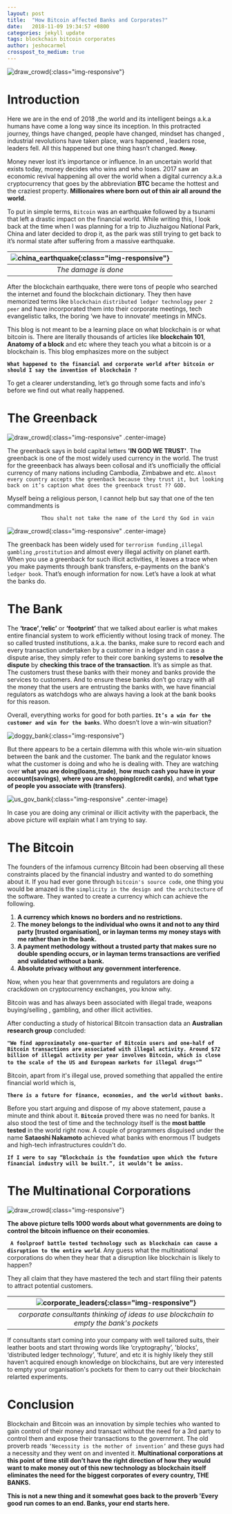 ```yaml
---
layout: post
title:  "How Bitcoin affected Banks and Corporates?"
date:   2018-11-09 19:34:57 +0800
categories: jekyll update
tags: blockchain bitcoin corporates
author: jeshocarmel
crosspost_to_medium: true
---
```


![draw_crowd](/assets/images/bitcoin.jpg){:class="img-responsive"}

# **Introduction**

Here we are in the end of 2018 ,the world and its intelligent beings a.k.a humans have come a long way since its inception. In this protracted journey, things have changed, people have changed, mindset has changed , industrial revolutions have taken place, wars happened , leaders rose,  leaders fell. All this happened but one thing hasn’t changed. **``Money``**.

Money never lost it’s importance or influence. In an uncertain world that exists today, money decides who wins and who loses.
2017 saw an economic revival happening all over the world when a digital currency a.k.a cryptocurrency that goes by the abbreviation **BTC** became the hottest and the craziest property. **Millionaires where born out of thin air all around the world.**

To put in simple terms, ``Bitcoin`` was an earthquake followed by a  tsunami that left a drastic impact on the financial world.
While writing this, I look back at the time when I was planning for a trip to Jiuzhaigou National Park, China and later decided to drop it, as the park was still trying to get back to it’s normal state after suffering from a massive earthquake.


| ![china_earthquake](/assets/images/china_eq.jpeg){:class="img-responsive"} |
|:--:|
| *The damage is done* |

After the blockchain earthquake, there were tons of people who searched the internet and found the blockchain dictionary. They then have memorized terms like ``blockchain``  ``distributed ledger technology``  ``peer 2 peer`` and have incorporated them into their corporate meetings, tech evangelistic talks, the boring ‘we have to innovate’ meetings in MNCs.

This blog is not meant to be a learning place on what blockchain is or what bitcoin is. There are literally thousands of articles like **blockchain 101**, **Anatomy of a block** and etc where they teach you what a bitcoin is or a blockchain is. This blog emphasizes more on the subject

**``What happened to the financial and corporate world after bitcoin or should I say the invention of blockchain ?``**
            
To get a clearer understanding, let’s go through some facts and info's before we find out what really happened.


# **The Greenback**

![draw_crowd](/assets/images/greenback.jpeg){:class="img-responsive" .center-image}


The greenback says in bold capital letters **'IN GOD WE TRUST'**. The greenback is one of the most widely used currency in the world. The trust for the greeenback has always been collosal and it’s unofficially the official currency of many nations including Cambodia, Zimbabwe and etc. ``Almost every country accepts the greenback because they trust it, but looking back on it’s caption what does the greenback trust ?? GOD.``

Myself being a religious person, I cannot help but say that one of the ten commandments is

               Thou shalt not take the name of the Lord thy God in vain

![draw_crowd](/assets/images/curse_god.jpeg){:class="img-responsive" .center-image}


The greenback has been widely used for ``terrorism funding`` ,``illegal gambling`` ,``prostitution`` and almost every illegal activity on planet earth. When you use a greenback for such illicit activities, it leaves a trace when you make payments through bank transfers, e-payments on the bank's ``ledger book``. That’s enough information for now. Let’s have a look at what the banks do.

# **The Bank**

The **‘trace’**,**‘relic’** or **‘footprint’** that we talked about earlier is what makes entire financial system to work efficiently without losing track of money. The so called trusted institutions, a.k.a. the banks, make sure to record each and every transaction undertaken by a customer in a ledger and in case a dispute arise, they simply refer to their core banking systems to **resolve the dispute** by **checking this trace of the transaction**. It’s as simple as that. The customers trust these banks with their money and banks provide the services to customers.  And to ensure these banks don’t go crazy with all the money that the users are entrusting the banks with, we have financial regulators as watchdogs who are always having a look at the bank books for this reason.


Overall, everything works for good for both parties. **``It’s a win for the customer and win for the banks``**. Who doesn’t love a win-win situation?


![doggy_bank](/assets/images/dog_bank.png){:class="img-responsive"}

But there appears to be a certain dilemma with this whole win-win situation between the bank and the customer. The bank and the regulator knows what the customer is doing and who he is dealing with. They are watching over **what you are doing(loans,trade)**, **how much cash you have in your account(savings)**, **where you are shopping(credit cards)**, and **what type of people you associate with (transfers)**.

![us_gov_bank](/assets/images/us_gov_bank.jpeg){:class="img-responsive" .center-image}


In case you are doing any criminal or illicit activity with the paperback, the above picture will explain what I am trying to say.

# **The Bitcoin**

The founders of the infamous currency Bitcoin had been observing all these constraints placed by the financial industry and wanted to do something about it. If you had ever gone through ``bitcoin's source code``, one thing you would be amazed is the ``simplicity in the design and the architecture`` of the software. They wanted to create a currency which can achieve the following.

1. **A currency which knows no borders and no restrictions.**
2. **The money belongs to the individual who owns it and not to any third party [trusted organisation], or in layman terms my money stays with me rather than in the bank.**
3. **A payment methodology without a trusted party that makes sure no double spending occurs, or in layman terms transactions are verified and validated without a bank.**
4. **Absolute privacy without any government interference.**

Now, when you hear that governments and regulators are doing a crackdown on cryptocurrency exchanges, you know why.

Bitcoin was and has always been associated with illegal trade, weapons buying/selling , gambling, and other illicit activities.



After conducting a study of historical Bitcoin transaction data an **Australian research group** concluded:

**``"We find approximately one-quarter of Bitcoin users and one-half of Bitcoin transactions are associated with illegal activity. Around $72 billion of illegal activity per year involves Bitcoin, which is close to the scale of the US and European markets for illegal drugs"``"**

Bitcoin, apart from it's illegal use, proved something that appalled the entire financial world which is,

**``There is a future for finance, economies, and the world without banks.``**

Before you start arguing and dispose of my above statement, pause a minute and think about it. **``Bitcoin``** proved there was no need for banks. It also stood the test of time and the technology itself is the **most battle tested** in the world right now. A couple of programmers disguised under the name **Sataoshi Nakamoto** achieved what banks with enormous IT budgets and high-tech infrastructures couldn't do.

**``If I were to say “Blockchain is the foundation upon which the future financial industry will be built.”, it wouldn’t be amiss.``**


# **The Multinational Corporations**

![draw_crowd](/assets/images/us_gov_corporates.jpeg){:class="img-responsive"}


**The above picture tells 1000 words about what governments are doing to control the bitcoin influence on their economies**.

**`` A foolproof battle tested technology such as blockchain can cause a disruption to the entire world``**. Any guess what the multinational corporations do when they hear that a disruption like blockchain is likely to happen?

They all claim that they have mastered the tech and start filing their patents to attract potential customers.


| ![corporate_leaders](/assets/images/corporate.jpg){:class="img-responsive"} |
|:--:|
| *corporate consultants thinking of ideas to use blockchain to empty the bank's pockets* |


If consultants start coming into your company with well tailored suits, their leather boots and start throwing words like ‘cryptography’, 'blocks', ‘distributed ledger technology’, ‘future’, and etc it is highly likely they still haven’t acquired enough knowledge on blockchains, but are very interested to empty your organisation's pockets for them to carry out their blockchain relarted experiments.



# **Conclusion**

Blockchain and Bitcoin was an innovation by simple techies who wanted to gain control of their money and transact without the need for a 3rd party to control them and expose their transactions to the government.
The old proverb reads ``‘Necessity is the mother of invention’`` and these guys had a necessity and they went on and invented it.
**Multinational corporations at this point of time still don’t have the right direction of how they would want to make money out of this new technology as blockchain itself eliminates the need for the biggest corporates of every country, THE BANKS.**

**This is not a new thing and it somewhat goes back to the proverb 'Every good run comes to an end. Banks, your end starts here.**



